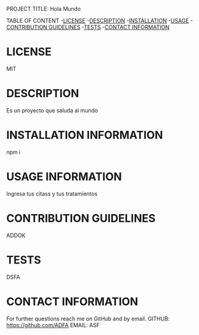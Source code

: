 
PROJECT TITLE: Hola Mundo

TABLE OF CONTENT
-[LICENSE](#LICENSE)
-[DESCRIPTION](#DESCRIPTION)
-[INSTALLATION](#INSTALLATION)
-[USAGE](#USAGE)
-[CONTRIBUTION GUIDELINES](#CONTRIBUTION-GUIDELINES)
-[TESTS](#TESTS)
-[CONTACT INFORMATION](#CONTACT-INFORMATION)

# LICENSE
  MIT

# DESCRIPTION
  Es un proyecto que saluda al mundo

# INSTALLATION INFORMATION
  npm i

# USAGE INFORMATION
  Ingresa tus citass y tus tratamientos

# CONTRIBUTION GUIDELINES
  ADDOK

# TESTS
  DSFA

# CONTACT INFORMATION
For further questions reach me on GitHub and by email.
GITHUB: https://github.com/ADFA
EMAIL: ASF 